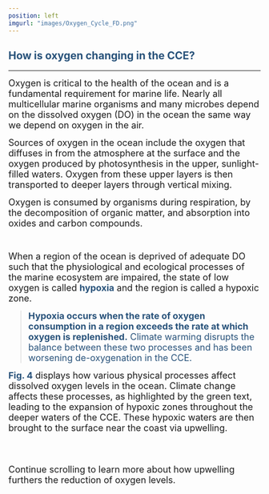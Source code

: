 ```yaml
---
position: left
imgurl: "images/Oxygen_Cycle_FD.png"
---
```


## <span style="color:#28527A"> How is oxygen changing in the CCE? </span>

--- 

<font size="+1">Oxygen is critical to the health of the ocean and is a fundamental requirement for marine life. Nearly all multicellular marine organisms and many microbes depend on the dissolved oxygen (DO) in the ocean the same way we depend on oxygen in the air.</font>

<font size="+1">Sources of oxygen in the ocean include the oxygen that diffuses in from the atmosphere at the surface and the oxygen produced by photosynthesis in the upper, sunlight-filled waters. Oxygen from these upper layers is then transported to deeper layers through vertical mixing.</font>

<font size="+1">Oxygen is consumed by organisms during respiration, by the decomposition of organic matter, and absorption into oxides and carbon compounds.</font>

<br />

<font size="+1">When a region of the ocean is deprived of adequate DO such that the physiological and ecological processes of the marine ecosystem are impaired, the state of low oxygen is called <span style="color:#28527A"> **hypoxia** </span> and the region is called a hypoxic zone. </font>

> <font size="+1"> <span style="color:#28527A"> **Hypoxia occurs when the rate of oxygen consumption in a region exceeds the rate at which oxygen is replenished.** Climate warming disrupts the balance between these two processes and has been worsening de-oxygenation in the CCE.</span> </font>

<font size="+1"> <span style="color:#28527A"> **Fig. 4** </span> displays how various physical processes affect dissolved oxygen levels in the ocean. Climate change affects these processes, as highlighted by the green text, leading to the expansion of hypoxic zones throughout the deeper waters of the CCE. These hypoxic waters are then brought to the surface near the coast via upwelling.</font>

<br />
<br />

<font size="+1">Continue scrolling to learn more about how upwelling furthers the reduction of oxygen levels.</font>

